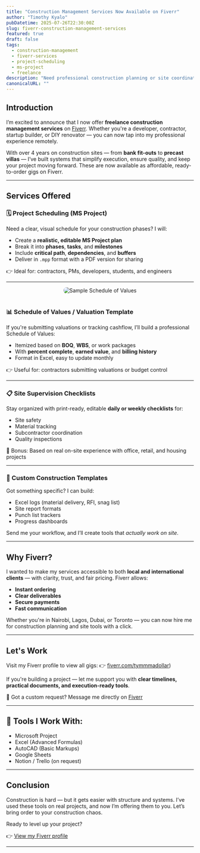 ```yaml
---
title: "Construction Management Services Now Available on Fiverr"
author: "Timothy Kyalo"
pubDatetime: 2025-07-26T22:30:00Z
slug: fiverr-construction-management-services
featured: true
draft: false
tags:
  - construction-management
  - fiverr-services
  - project-scheduling
  - ms-project
  - freelance
description: "Need professional construction planning or site coordination support? I now offer tailored services on Fiverr — from schedules and checklists to expert site execution planning."
canonicalURL: ""
---
```



## Introduction

I’m excited to announce that I now offer **freelance construction management services** on [Fiverr](https://www.fiverr.com/your-fiverr-username). Whether you're a developer, contractor, startup builder, or DIY renovator — you can now tap into my professional experience remotely.

With over 4 years on construction sites — from **bank fit-outs** to **precast villas** — I’ve built systems that simplify execution, ensure quality, and keep your project moving forward. These are now available as affordable, ready-to-order gigs on Fiverr.

---

## Services Offered

### 🗓️ Project Scheduling (MS Project)
Need a clear, visual schedule for your construction phases? I will:
- Create a **realistic, editable MS Project plan**
- Break it into **phases**, **tasks**, and **milestones**
- Include **critical path**, **dependencies**, and **buffers**
- Deliver in `.mpp` format with a PDF version for sharing

👉 Ideal for: contractors, PMs, developers, students, and engineers

---
<p align="center">
  <img src="/images/fiverr%20wbs.jpg" alt="Sample Schedule of Values" style="max-width: 100%; border-radius: 8px; margin-bottom: 1rem;" />
</p>

### 📊 Schedule of Values / Valuation Template
If you're submitting valuations or tracking cashflow, I’ll build a professional Schedule of Values:
- Itemized based on **BOQ**, **WBS**, or work packages
- With **percent complete**, **earned value**, and **billing history**
- Format in Excel, easy to update monthly

👉 Useful for: contractors submitting valuations or budget control

---

### 📋 Site Supervision Checklists
Stay organized with print-ready, editable **daily or weekly checklists** for:
- Site safety
- Material tracking
- Subcontractor coordination
- Quality inspections

🧠 Bonus: Based on real on-site experience with office, retail, and housing projects

---

### 📁 Custom Construction Templates
Got something specific? I can build:
- Excel logs (material delivery, RFI, snag list)
- Site report formats
- Punch list trackers
- Progress dashboards

Send me your workflow, and I’ll create tools that *actually work on site*.

---

## Why Fiverr?

I wanted to make my services accessible to both **local and international clients** — with clarity, trust, and fair pricing. Fiverr allows:
- **Instant ordering**
- **Clear deliverables**
- **Secure payments**
- **Fast communication**

Whether you're in Nairobi, Lagos, Dubai, or Toronto — you can now hire me for construction planning and site tools with a click.

---

## Let's Work

Visit my Fiverr profile to view all gigs:
👉 [fiverr.com/tymmmadollar](https://www.fiverr.com/s/1qjpxEK))

If you're building a project — let me support you with **clear timelines, practical documents, and execution-ready tools**.

💬 Got a custom request? Message me directly on [Fiverr](https://www.fiverr.com/s/ak5YDg8)

---

## 🔧 Tools I Work With:
- Microsoft Project
- Excel (Advanced Formulas)
- AutoCAD (Basic Markups)
- Google Sheets
- Notion / Trello (on request)

---

## Conclusion

Construction is hard — but it gets easier with structure and systems. I’ve used these tools on real projects, and now I’m offering them to you. Let’s bring order to your construction chaos.

Ready to level up your project?

👉 [View my Fiverr profile](https://www.fiverr.com/s/ak5YDg8)

---

